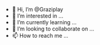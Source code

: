 - 👋 Hi, I’m @Graziplay
- 👀 I’m interested in ...
- 🌱 I’m currently learning ...
- 💞️ I’m looking to collaborate on ...
- 📫 How to reach me ...

<!---
Graziplay/Graziplay is a ✨ special ✨ repository because its `README.md` (this file) appears on your GitHub profile.
You can click the Preview link to take a look at your changes.
--->
